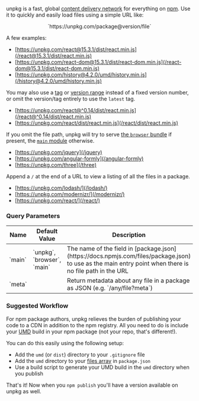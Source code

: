 unpkg is a fast, global [content delivery network](https://en.wikipedia.org/wiki/Content_delivery_network) for everything on [npm](https://www.npmjs.com/). Use it to quickly and easily load files using a simple URL like:

<div style="text-align:center">`https://unpkg.com/package@version/file`</div>

A few examples:

  * [https://unpkg.com/react@15.3.1/dist/react.min.js](/react@15.3.1/dist/react.min.js)
  * [https://unpkg.com/react-dom@15.3.1/dist/react-dom.min.js](/react-dom@15.3.1/dist/react-dom.min.js)
  * [https://unpkg.com/history@4.2.0/umd/history.min.js](/history@4.2.0/umd/history.min.js)

You may also use a [tag](https://docs.npmjs.com/cli/dist-tag) or [version range](https://docs.npmjs.com/misc/semver) instead of a fixed version number, or omit the version/tag entirely to use the `latest` tag.

  * [https://unpkg.com/react@^0.14/dist/react.min.js](/react@^0.14/dist/react.min.js)
  * [https://unpkg.com/react/dist/react.min.js](/react/dist/react.min.js)

If you omit the file path, unpkg will try to serve [the `browser` bundle](https://github.com/defunctzombie/package-browser-field-spec) if present, the [`main` module](https://docs.npmjs.com/files/package.json#main) otherwise.

  * [https://unpkg.com/jquery](/jquery)
  * [https://unpkg.com/angular-formly](/angular-formly)
  * [https://unpkg.com/three](/three)

Append a `/` at the end of a URL to view a listing of all the files in a package.

  * [https://unpkg.com/lodash/](/lodash/)
  * [https://unpkg.com/modernizr/](/modernizr/)
  * [https://unpkg.com/react/](/react/)

### Query Parameters

<table cellpadding="0" cellspacing="0">
  <thead>
    <tr>
      <th width="80px">Name</th>
      <th width="120px">Default Value</th>
      <th>Description</th>
    </tr>
  </thead>
  <tbody>
    <tr>
      <td>`main`</td>
      <td>`unpkg`, `browser`, `main`</td>
      <td>The name of the field in [package.json](https://docs.npmjs.com/files/package.json) to use as the main entry point when there is no file path in the URL</td>
    </tr>
    <tr>
      <td>`meta`</td>
      <td></td>
      <td>Return metadata about any file in a package as JSON (e.g. `/any/file?meta`)</td>
    </tr>
  </tbody>
</table>

### Suggested Workflow

For npm package authors, unpkg relieves the burden of publishing your code to a CDN in addition to the npm registry. All you need to do is include your [UMD](https://github.com/umdjs/umd) build in your npm package (not your repo, that's different!).

You can do this easily using the following setup:

  * Add the `umd` (or `dist`) directory to your `.gitignore` file
  * Add the `umd` directory to your [files array](https://docs.npmjs.com/files/package.json#files) in `package.json`
  * Use a build script to generate your UMD build in the `umd` directory when you publish

That's it! Now when you `npm publish` you'll have a version available on unpkg as well.
